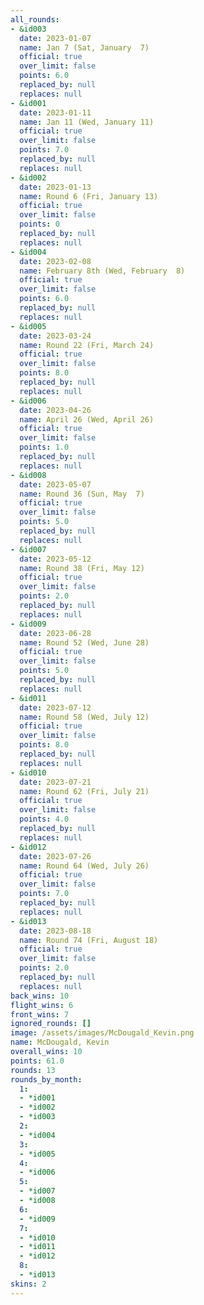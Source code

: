 ```yaml
---
all_rounds:
- &id003
  date: 2023-01-07
  name: Jan 7 (Sat, January  7)
  official: true
  over_limit: false
  points: 6.0
  replaced_by: null
  replaces: null
- &id001
  date: 2023-01-11
  name: Jan 11 (Wed, January 11)
  official: true
  over_limit: false
  points: 7.0
  replaced_by: null
  replaces: null
- &id002
  date: 2023-01-13
  name: Round 6 (Fri, January 13)
  official: true
  over_limit: false
  points: 0
  replaced_by: null
  replaces: null
- &id004
  date: 2023-02-08
  name: February 8th (Wed, February  8)
  official: true
  over_limit: false
  points: 6.0
  replaced_by: null
  replaces: null
- &id005
  date: 2023-03-24
  name: Round 22 (Fri, March 24)
  official: true
  over_limit: false
  points: 8.0
  replaced_by: null
  replaces: null
- &id006
  date: 2023-04-26
  name: April 26 (Wed, April 26)
  official: true
  over_limit: false
  points: 1.0
  replaced_by: null
  replaces: null
- &id008
  date: 2023-05-07
  name: Round 36 (Sun, May  7)
  official: true
  over_limit: false
  points: 5.0
  replaced_by: null
  replaces: null
- &id007
  date: 2023-05-12
  name: Round 38 (Fri, May 12)
  official: true
  over_limit: false
  points: 2.0
  replaced_by: null
  replaces: null
- &id009
  date: 2023-06-28
  name: Round 52 (Wed, June 28)
  official: true
  over_limit: false
  points: 5.0
  replaced_by: null
  replaces: null
- &id011
  date: 2023-07-12
  name: Round 58 (Wed, July 12)
  official: true
  over_limit: false
  points: 8.0
  replaced_by: null
  replaces: null
- &id010
  date: 2023-07-21
  name: Round 62 (Fri, July 21)
  official: true
  over_limit: false
  points: 4.0
  replaced_by: null
  replaces: null
- &id012
  date: 2023-07-26
  name: Round 64 (Wed, July 26)
  official: true
  over_limit: false
  points: 7.0
  replaced_by: null
  replaces: null
- &id013
  date: 2023-08-18
  name: Round 74 (Fri, August 18)
  official: true
  over_limit: false
  points: 2.0
  replaced_by: null
  replaces: null
back_wins: 10
flight_wins: 6
front_wins: 7
ignored_rounds: []
image: /assets/images/McDougald_Kevin.png
name: McDougald, Kevin
overall_wins: 10
points: 61.0
rounds: 13
rounds_by_month:
  1:
  - *id001
  - *id002
  - *id003
  2:
  - *id004
  3:
  - *id005
  4:
  - *id006
  5:
  - *id007
  - *id008
  6:
  - *id009
  7:
  - *id010
  - *id011
  - *id012
  8:
  - *id013
skins: 2
---
```

